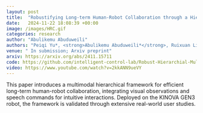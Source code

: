```yaml
---
layout: post
title:  "Robustifying Long-term Human-Robot Collaboration through a Hierarchical and Multimodal Framework"
date:   2024-11-22 18:08:39 +00:00
image: /images/HRC.gif
categories: research
author: "Abulikemu Abuduweili"
authors: "Peiqi Yu*, <strong>Abulikemu Abuduweili*</strong>, Ruixuan Liu, Changliu Liu"
venue: " In submission; Arxiv preprint"
arxiv: https://arxiv.org/abs/2411.15711 
code: https://github.com/intelligent-control-lab/Robust-Hierarchial-Multimodal-HRC
video: https://www.youtube.com/watch?v=2kkANN9ueVY 
---
```




This paper introduces a multimodal hierarchical framework for efficient long-term human-robot collaboration, integrating visual observations and speech commands for intuitive interactions. Deployed on the KINOVA GEN3 robot, the framework is validated through extensive real-world user studies.